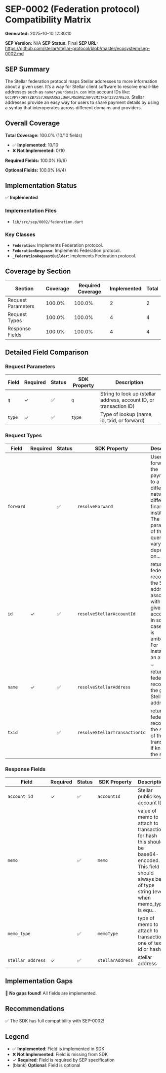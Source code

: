 # SEP-0002 (Federation protocol) Compatibility Matrix

**Generated:** 2025-10-10 12:30:10

**SEP Version:** N/A
**SEP Status:** Final
**SEP URL:** https://github.com/stellar/stellar-protocol/blob/master/ecosystem/sep-0002.md

## SEP Summary

The Stellar federation protocol maps Stellar addresses to more information
about a given user. It’s a way for Stellar client software to resolve
email-like addresses such as `name*yourdomain.com` into account IDs like:
`GCCVPYFOHY7ZB7557JKENAX62LUAPLMGIWNZJAFV2MITK6T32V37KEJU`. Stellar addresses
provide an easy way for users to share payment details by using a syntax that
interoperates across different domains and providers.

## Overall Coverage

**Total Coverage:** 100.0% (10/10 fields)

- ✅ **Implemented:** 10/10
- ❌ **Not Implemented:** 0/10

**Required Fields:** 100.0% (6/6)

**Optional Fields:** 100.0% (4/4)

## Implementation Status

✅ **Implemented**

### Implementation Files

- `lib/src/sep/0002/federation.dart`

### Key Classes

- **`Federation`**: Implements Federation protocol.
- **`FederationResponse`**: Implements Federation protocol.
- **`_FederationRequestBuilder`**: Implements Federation protocol.

## Coverage by Section

| Section | Coverage | Required Coverage | Implemented | Total |
|---------|----------|-------------------|-------------|-------|
| Request Parameters | 100.0% | 100.0% | 2 | 2 |
| Request Types | 100.0% | 100.0% | 4 | 4 |
| Response Fields | 100.0% | 100.0% | 4 | 4 |

## Detailed Field Comparison

### Request Parameters

| Field | Required | Status | SDK Property | Description |
|-------|----------|--------|--------------|-------------|
| `q` | ✓ | ✅ | `q` | String to look up (stellar address, account ID, or transaction ID) |
| `type` | ✓ | ✅ | `type` | Type of lookup (name, id, txid, or forward) |

### Request Types

| Field | Required | Status | SDK Property | Description |
|-------|----------|--------|--------------|-------------|
| `forward` |  | ✅ | `resolveForward` | Used for forwarding the payment on to a different network or different financial institution. The other parameters of the query will vary depending on... |
| `id` | ✓ | ✅ | `resolveStellarAccountId` | returns the federation record of the Stellar address associated with the given account ID. In some cases this is ambiguous. For instance if an anchor ... |
| `name` | ✓ | ✅ | `resolveStellarAddress` | returns the federation record for the given Stellar address. |
| `txid` |  | ✅ | `resolveStellarTransactionId` | returns the federation record of the sender of the transaction if known by the server. |

### Response Fields

| Field | Required | Status | SDK Property | Description |
|-------|----------|--------|--------------|-------------|
| `account_id` | ✓ | ✅ | `accountId` | Stellar public key / account ID |
| `memo` |  | ✅ | `memo` | value of memo to attach to transaction, for hash this should be base64-encoded. This field should always be of type string (even when memo_type is equ... |
| `memo_type` |  | ✅ | `memoType` | type of memo to attach to transaction, one of text, id or hash |
| `stellar_address` | ✓ | ✅ | `stellarAddress` | stellar address |

## Implementation Gaps

🎉 **No gaps found!** All fields are implemented.

## Recommendations

✅ The SDK has full compatibility with SEP-0002!

## Legend

- ✅ **Implemented**: Field is implemented in SDK
- ❌ **Not Implemented**: Field is missing from SDK
- ✓ **Required**: Field is required by SEP specification
- (blank) **Optional**: Field is optional
